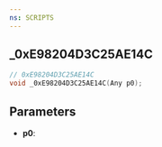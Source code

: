 ```yaml
---
ns: SCRIPTS
---
```

## _0xE98204D3C25AE14C

```c
// 0xE98204D3C25AE14C
void _0xE98204D3C25AE14C(Any p0);
```

## Parameters
* **p0**:
